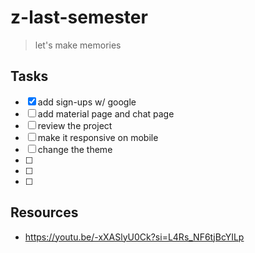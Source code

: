 # z-last-semester

> let's make memories

## Tasks

- [x] add sign-ups w/ google
- [ ] add material page and chat page
- [ ] review the project
- [ ] make it responsive on mobile
- [ ] change the theme
- [ ]
- [ ]
- [ ]

## Resources

- https://youtu.be/-xXASlyU0Ck?si=L4Rs_NF6tjBcYILp
